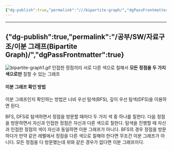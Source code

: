 ```yaml
---
{"dg-publish":true,"permalink":"///bipartite-graph/","dgPassFrontmatter":true}
---
```



---
{"dg-publish":true,"permalink":"/공부/SW/자료구조/이분 그래프(Bipartite Graph)/","dgPassFrontmatter":true}
---

![bipartite-graph1.gif](/img/user/첨부파일/bipartite-graph1.gif)
인접한 정점끼리 서로 다른 색으로 칠해서 **모든 정점을 두 가지 색으로만** 칠할 수 있는 그래프

#### 이분 그래프 확인 방법
이분 그래프인지 확인하는 방법은 너비 우선 탐색(BFS), 깊이 우선 탐색(DFS)을 이용하면 된다.

BFS, DFS로 탐색하면서 정점을 방문할 때마다 두 가지 색 중 하나를 칠한다.
다음 정점을 방문하면서 자신과 인접한 정점은 자신과 다른 색으로 칠한다.
탐색을 진행할 때 자신과 인접한 정점의 색이 자신과 동일하면 이분 그래프가 아니다.
BFS의 경우 정점을 방문하다가 만약 같은 레벨에서 정점을 다른 색으로 칠해야 한다면 무조건 이분 그래프가 아니다.
모든 정점을 다 방문했는데 위와 같은 경우가 없다면 이분 그래프이다.